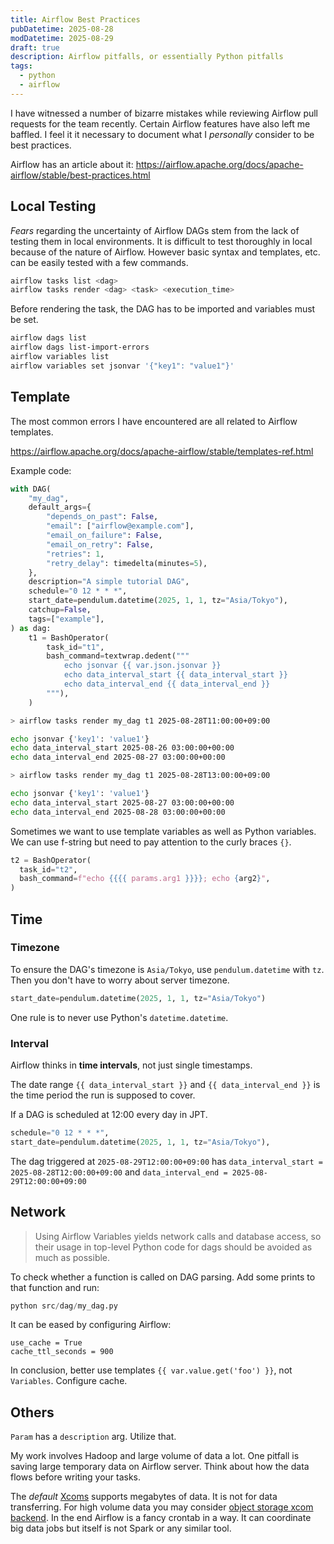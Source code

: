 ```yaml
---
title: Airflow Best Practices
pubDatetime: 2025-08-28
modDatetime: 2025-08-29
draft: true
description: Airflow pitfalls, or essentially Python pitfalls
tags:
  - python
  - airflow
---
```


I have witnessed a number of bizarre mistakes while reviewing Airflow pull requests for the team recently. Certain Airflow features have also left me baffled. I feel it it necessary to document what I _personally_ consider to be best practices.

Airflow has an article about it:
<https://airflow.apache.org/docs/apache-airflow/stable/best-practices.html>

## Local Testing

_Fears_ regarding the uncertainty of Airflow DAGs stem from the lack of testing them in local environments. It is difficult to test thoroughly in local because of the nature of Airflow. However basic syntax and templates, etc. can be easily tested with a few commands.

```sh
airflow tasks list <dag>
airflow tasks render <dag> <task> <execution_time>
```

Before rendering the task, the DAG has to be imported and variables must be set.

```sh
airflow dags list
airflow dags list-import-errors
airflow variables list
airflow variables set jsonvar '{"key1": "value1"}'
```

## Template

The most common errors I have encountered are all related to Airflow templates.

<https://airflow.apache.org/docs/apache-airflow/stable/templates-ref.html>

Example code:

```py
with DAG(
    "my_dag",
    default_args={
        "depends_on_past": False,
        "email": ["airflow@example.com"],
        "email_on_failure": False,
        "email_on_retry": False,
        "retries": 1,
        "retry_delay": timedelta(minutes=5),
    },
    description="A simple tutorial DAG",
    schedule="0 12 * * *",
    start_date=pendulum.datetime(2025, 1, 1, tz="Asia/Tokyo"),
    catchup=False,
    tags=["example"],
) as dag:
    t1 = BashOperator(
        task_id="t1",
        bash_command=textwrap.dedent("""
            echo jsonvar {{ var.json.jsonvar }}
            echo data_interval_start {{ data_interval_start }}
            echo data_interval_end {{ data_interval_end }}
        """),
    )
```

```sh
> airflow tasks render my_dag t1 2025-08-28T11:00:00+09:00

echo jsonvar {'key1': 'value1'}
echo data_interval_start 2025-08-26 03:00:00+00:00
echo data_interval_end 2025-08-27 03:00:00+00:00

> airflow tasks render my_dag t1 2025-08-28T13:00:00+09:00

echo jsonvar {'key1': 'value1'}
echo data_interval_start 2025-08-27 03:00:00+00:00
echo data_interval_end 2025-08-28 03:00:00+00:00
```

Sometimes we want to use template variables as well as Python variables. We can use f-string but need to pay attention to the curly braces `{}`.

```py
t2 = BashOperator(
  task_id="t2",
  bash_command=f"echo {{{{ params.arg1 }}}}; echo {arg2}",
)
```

## Time

### Timezone

To ensure the DAG's timezone is `Asia/Tokyo`, use `pendulum.datetime` with `tz`. Then you don't have to worry about server timezone.

```py
start_date=pendulum.datetime(2025, 1, 1, tz="Asia/Tokyo")
```

One rule is to never use Python's `datetime.datetime`.

### Interval

Airflow thinks in **time intervals**, not just single timestamps.

The date range `{{ data_interval_start }}` and `{{ data_interval_end }}` is the time period the run is supposed to cover.

If a DAG is scheduled at 12:00 every day in JPT.

```py
schedule="0 12 * * *",
start_date=pendulum.datetime(2025, 1, 1, tz="Asia/Tokyo"),
```

The dag triggered at `2025-08-29T12:00:00+09:00` has `data_interval_start = 2025-08-28T12:00:00+09:00` and `data_interval_end = 2025-08-29T12:00:00+09:00`

## Network

> Using Airflow Variables yields network calls and database access, so their usage in top-level Python code for dags should be avoided as much as possible.

To check whether a function is called on DAG parsing. Add some prints to that function and run:

```py
python src/dag/my_dag.py
```

It can be eased by configuring Airflow:

```text
use_cache = True
cache_ttl_seconds = 900
```

In conclusion, better use templates `{{ var.value.get('foo') }}`, not `Variables`. Configure cache.

## Others

`Param` has a `description` arg. Utilize that.

My work involves Hadoop and large volume of data a lot. One pitfall is saving large temporary data on Airflow server. Think about how the data flows before writing your tasks.

The _default_ [Xcoms](https://airflow.apache.org/docs/apache-airflow/stable/core-concepts/xcoms.html#xcoms) supports megabytes of data. It is not for data transferring. For high volume data you may consider [object storage xcom backend](https://airflow.apache.org/docs/apache-airflow-providers-common-io/stable/xcom_backend.html#object-storage-xcom-backend).
In the end Airflow is a fancy crontab in a way. It can coordinate big data jobs but itself is not Spark or any similar tool.
